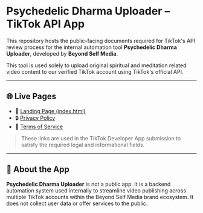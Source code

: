 # Psychedelic Dharma Uploader – TikTok API App

This repository hosts the public-facing documents required for TikTok's API review process for the internal automation tool **Psychedelic Dharma Uploader**, developed by **Beyond Self Media**.

This tool is used solely to upload original spiritual and meditation related video content to our verified TikTok account using TikTok's official API.

---

## 🌐 Live Pages

- 🔸 [Landing Page (index.html)](https://yourusername.github.io/your-repo-name/)
- 🔒 [Privacy Policy](https://yourusername.github.io/your-repo-name/privacy.html)
- 📜 [Terms of Service](https://yourusername.github.io/your-repo-name/terms.html)

> These links are used in the TikTok Developer App submission to satisfy the required legal and informational fields.

---

## 🧘 About the App

**Psychedelic Dharma Uploader** is not a public app. It is a backend automation system used internally to streamline video publishing across multiple TikTok accounts within the Beyond Self Media brand ecosystem. It does not collect user data or offer services to the public.
